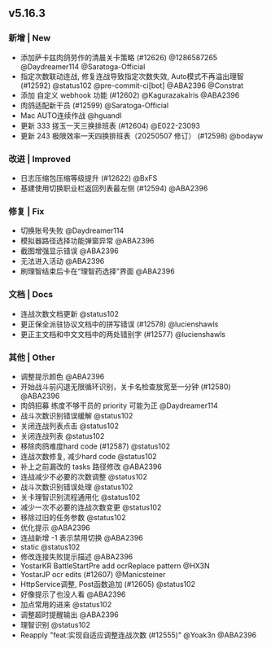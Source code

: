 ## v5.16.3

### 新增 | New

* 添加萨卡兹肉鸽劳作的清晨关卡策略 (#12626) @1286587265 @Daydreamer114 @Saratoga-Official
* 指定次数联动连战, 修复连战导致指定次数失效, Auto模式不再溢出理智 (#12592) @status102 @pre-commit-ci[bot] @ABA2396 @Constrat
* 添加 自定义 webhook 功能 (#12602) @KagurazakaIris @ABA2396
* 肉鸽适配新干员 (#12599) @Saratoga-Official
* Mac AUTO连续作战 @hguandl
* 更新 333 搓玉一天三换排班表 (#12604) @E022-23093
* 更新 243 极限效率一天四换排班表（20250507 修订） (#12598) @bodayw

### 改进 | Improved

* 日志压缩包压缩等级提升 (#12622) @BxFS
* 基建使用切换职业栏返回列表最左侧 (#12594) @ABA2396

### 修复 | Fix

* 切换账号失败 @Daydreamer114
* 模拟器路径选择功能弹窗异常 @ABA2396
* 截图增强显示错误 @ABA2396
* 无法进入活动 @ABA2396
* 刷理智结束后卡在“理智药选择”界面 @ABA2396

### 文档 | Docs

* 连战次数文档更新 @status102
* 更正保全派驻协议文档中的拼写错误 (#12578) @lucienshawls
* 更正主文档和中文文档中的两处错别字 (#12577) @lucienshawls

### 其他 | Other

* 调整提示颜色 @ABA2396
* 开始战斗前闪退无限循环识别，关卡名检查放宽至一分钟 (#12580) @ABA2396
* 肉鸽招募 练度不够干员的 priority 可能为正 @Daydreamer114
* 战斗次数识别错误缓解 @status102
* 关闭连战列表点击 @status102
* 关闭连战列表 @status102
* 移除肉鸽难度hard code (#12587) @status102
* 连战次数修复, 减少hard code @status102
* 补上之前漏改的 tasks 路径修改 @ABA2396
* 连战减少不必要的次数调整 @status102
* 战斗次数识别错误处理 @status102
* 关卡理智识别流程通用化 @status102
* 减少一次不必要的连战次数变更 @status102
* 移除过旧的任务参数 @status102
* 优化提示 @ABA2396
* 连战新增 -1 表示禁用切换 @ABA2396
* static @status102
* 修改连接失败提示描述 @ABA2396
* YostarKR BattleStartPre add ocrReplace pattern @HX3N
* YostarJP ocr edits (#12607) @Manicsteiner
* HttpService调整, Post函数追加 (#12605) @status102
* 好像提示了也没人看 @ABA2396
* 加点常用的进来 @status102
* 调整超时提醒输出 @ABA2396
* 理智识别 @status102
* Reapply "feat:实现自适应调整连战次数 (#12555)" @Yoak3n @ABA2396
